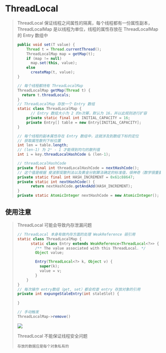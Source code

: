 # ThreadLocal

> ThreadLocal 保证线程之间属性的隔离，每个线程都有一份属性副本，ThreadLocalMap 是以线程为单位，线程的属性存放在 ThreadLocalMap 的 Entry 数组中
>
> ~~~java
> public void set(T value) {
>     Thread t = Thread.currentThread();
>     ThreadLocalMap map = getMap(t);
>     if (map != null)
>       map.set(this, value);
>     else
>       createMap(t, value);
> }
>
> // 每个线程都持有 ThreadLocalMap
> ThreadLocalMap getMap(Thread t) {
>  	return t.threadLocals;
> }
> // ThreadLocalMap 存放一个 Entry 数组
> static class ThreadLocalMap {
>   	// Entry 数组大小为 2 的n次幂，默认为 16，并以此规则进行扩容
>     private static final int INITIAL_CAPACITY = 16;
>     private Entry[] table = new Entry[INITIAL_CAPACITY];
> }
>
> // 每个线程的副本属性存在 Entry 数组中，这就涉及到数组下标的定位
> // 获取属性散列下标位置
> int len = table.length;
> // (len-1) 为 2ⁿ - 1 才能得到均匀的散列值
> int i = key.threadLocalHashCode & (len-1);
>
> // threadLocalHashCode
> private final int threadLocalHashCode = nextHashCode();
> // 这个值是根据 斐波那契散列法以及黄金分割算法确定的标准值，很神奇（数学很重要）
> private static final int HASH_INCREMENT = 0x61c88647;
> private static int nextHashCode() {
>   	return nextHashCode.getAndAdd(HASH_INCREMENT);
> }
> private static AtomicInteger nextHashCode = new AtomicInteger();
> ~~~

## 使用注意

> ThreadLocal 可能会导致内存泄漏问题
>
> ~~~java
> // ThreadLocal 本身有做内存方面的处理 WeakReference 弱引用
> static class ThreadLocalMap {
>   	static class Entry extends WeakReference<ThreadLocal<?>> {
>         /** The value associated with this ThreadLocal. */
>         Object value;
>
>         Entry(ThreadLocal<?> k, Object v) {
>           super(k);
>           value = v;
>         }
>     }
> }
> // 每次操作 entry数组（get, set）都会检查 entry 存放对象的引用 
> private int expungeStaleEntry(int staleSlot) {
>   
> }
>
> // 手动触发
> ThreadLocalMap->remove()
> ~~~
>
> <img src="/images/java/thread/ThreadLocal-entry.png"/>
>
> ThreadLocal 不能保证线程安全问题
>
> ~~~properties
> 存放的数据应是每个对象私有的
> ~~~

